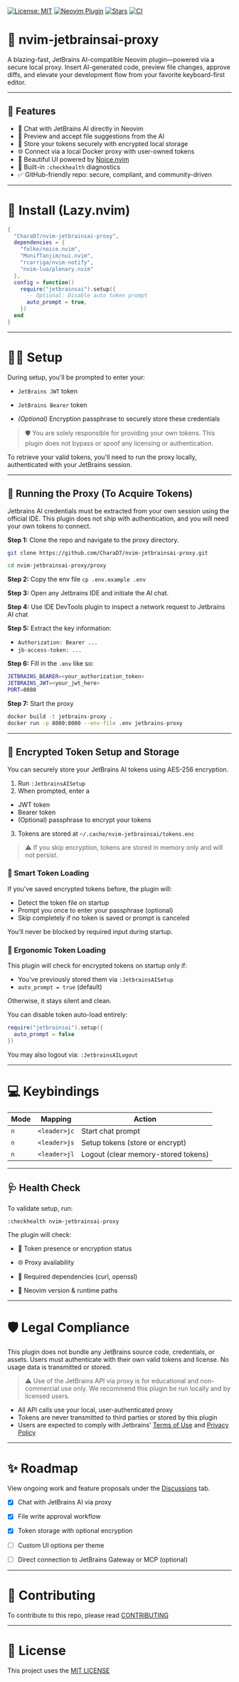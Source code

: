 [![License: MIT](https://img.shields.io/badge/license-MIT-blue.svg)](./LICENSE)
[![Neovim Plugin](https://img.shields.io/badge/built%20for-Neovim-57a143?logo=neovim)](https://neovim.io)
[![Stars](https://img.shields.io/github/stars/CharaD7/nvim-jetbrainsai-proxy.svg?style=social)](https://github.com/yourgithub/nvim-jetbrainsai-proxy)
[![CI](https://github.com/your-org/your-repo/actions/workflows/docker-build.yml/badge.svg)](https://github.com/your-org/your-repo/actions)

# 🧠 nvim-jetbrainsai-proxy

A blazing-fast, JetBrains AI-compatible Neovim plugin—powered via a secure local proxy. Insert AI-generated code, preview file changes, approve diffs, and elevate your development flow from your favorite keyboard-first editor.

---

## 🚀 Features

- 💬 Chat with JetBrains AI directly in Neovim
- 📁 Preview and accept file suggestions from the AI
- 🔐 Store your tokens securely with encrypted local storage
- 🌐 Connect via a local Docker proxy with user-owned tokens
- 🎨 Beautiful UI powered by [Noice.nvim](https://github.com/folke/noice.nvim)
- 🧪 Built-in `:checkhealth` diagnostics
- ✅ GitHub-friendly repo: secure, compliant, and community-driven

---

# 🔧 Install (Lazy.nvim)

```lua
{
  "CharaD7/nvim-jetbrainsai-proxy",
  dependencies = {
    "folke/noice.nvim",
    "MunifTanjim/nui.nvim",
    "rcarriga/nvim-notify",
    "nvim-lua/plenary.nvim"
  },
  config = function()
    require("jetbrainsai").setup({
      -- Optional: Disable auto token prompt
      auto_prompt = true,
    })
  end
}
```

___

# 🧑‍💻 Setup

During setup, you'll be prompted to enter your:

- `JetBrains JWT` token

- `JetBrains Bearer` token

- _(Optional)_ Encryption passphrase to securely store these credentials

> 🛡️ You are solely responsible for providing your own tokens. This plugin does not bypass or spoof any licensing or authentication.

To retrieve your valid tokens, you'll need to run the proxy locally, authenticated with your JetBrains session.

___ 
## 🐳 Running the Proxy (To Acquire Tokens)

Jetbrains AI credentials must be extracted from your own session using the official IDE. This plugin does not ship with authentication,
and you will need your own tokens to connect.

__Step 1:__ Clone the repo and navigate to the proxy directory.

```bash
git clone https://github.com/CharaD7/nvim-jetbrainsai-proxy.git

cd nvim-jetbrainsai-proxy/proxy
```

__Step 2:__ Copy the env file `cp .env.example .env`

__Step 3:__ Open any Jetbrains IDE and initiate the AI chat.

__Step 4:__ Use IDE DevTools plugin to inspect a network request to Jetbrains AI chat

__Step 5:__ Extract the key information:

- `Authorization: Bearer ...`
- `jb-access-token: ...`

__Step 6:__ Fill in the `.env` like so:

```bash
JETBRAINS_BEARER=<your_authorization_token>
JETBRAINS_JWT=<your_jwt_here>
PORT=8080
```


__Step 7:__ Start the proxy

```bash
docker build -t jetbrains-proxy .
docker run -p 8080:8080 --env-file .env jetbrains-proxy
```

___

## 🔐 Encrypted Token Setup and Storage

You can securely store your JetBrains AI tokens using AES-256 encryption.

1. Run `:JetbrainsAISetup`
2. When prompted, enter a 
  - JWT token
  - Bearer token
  - (Optional) passphrase to encrypt your tokens
3. Tokens are stored at `~/.cache/nvim-jetbrainsai/tokens.enc`

> ⚠️ If you skip encryption, tokens are stored in memory only and will not persist.

### 🧠 Smart Token Loading

If you’ve saved encrypted tokens before, the plugin will:

- Detect the token file on startup
- Prompt you once to enter your passphrase (optional)
- Skip completely if no token is saved or prompt is canceled

You’ll never be blocked by required input during startup.

### 🔐 Ergonomic Token Loading

This plugin will check for encrypted tokens on startup only if:

- You've previously stored them via `:JetbrainsAISetup`
- `auto_prompt = true` (default)

Otherwise, it stays silent and clean.

You can disable token auto-load entirely:

```lua
require("jetbrainsai").setup({
  auto_prompt = false
})
```

You may also logout via: `:JetbrainsAILogout`
___

# 💻 Keybindings

| Mode | Mapping | Action |
|----|----|----|
| `n` | `<leader>jc` | Start chat prompt |
| `n` | `<leader>js` | Setup tokens (store or encrypt) |
| `n` | `<leader>jl` | Logout (clear memory-stored tokens) |

___

## 🩺 Health Check

To validate setup, run:

```vim
:checkhealth nvim-jetbrainsai-proxy
```

The plugin will check:

- 🔐 Token presence or encryption status

- 🌐 Proxy availability

- 🧰 Required dependencies (curl, openssl)

- 🧠 Neovim version & runtime paths

___

# 🛡 Legal Compliance

This plugin does not bundle any JetBrains source code, credentials, or assets. Users must authenticate with their own valid tokens and license. No usage data is transmitted or stored.
  > ⚠️ Use of the JetBrains API via proxy is for educational and non-commercial use only. We recommend this plugin be run locally and by licensed users.

- All API calls use your local, user-authenticated proxy
- Tokens are never transmitted to third parties or stored by this plugin
- Users are expected to comply with Jetbrains' [Terms of Use](https://www.jetbrains.com/legal/terms/) and [Privacy Policy](https://www.jetbrains.com/legal/privacy-policy/)

___

# ✨ Roadmap

View ongoing work and feature proposals under the [Discussions](https://github.com/CharaD7/nvim-jetbrainsai-proxy/discussions) tab.
- [x] Chat with JetBrains AI via proxy

- [x] File write approval workflow

- [x] Token storage with optional encryption

- [ ] Custom UI options per theme

- [ ] Direct connection to JetBrains Gateway or MCP (optional)

___

# 🤝 Contributing
To contribute to this repo, please read [CONTRIBUTING](CONTRIBUTING.md)
___

# 📜 License
This project uses the [MIT LICENSE](LICENSE)

